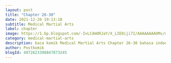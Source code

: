 ```yaml
---
layout: post 
title: "Chapter 26-30"
date: 2021-12-26 19:13:18
subtitle: Medical Martial Arts
label: chapter
image: https://1.bp.blogspot.com/-IvLCdmORJaY/X_LIE0iji7I/AAAAAAAAOMs/my-ksfNuVoMy9gdwIt18iT8_Bjpc32ldwCLcBGAsYHQ/s72-c/cover-Medical-Martial-Arts.jpg
category: medical-martial-arts
description: baca komik Medical Martial Arts Chapter 26-30 bahasa indonesia 
author: Postkomik
blogId: 4972623398847873245
---
```


